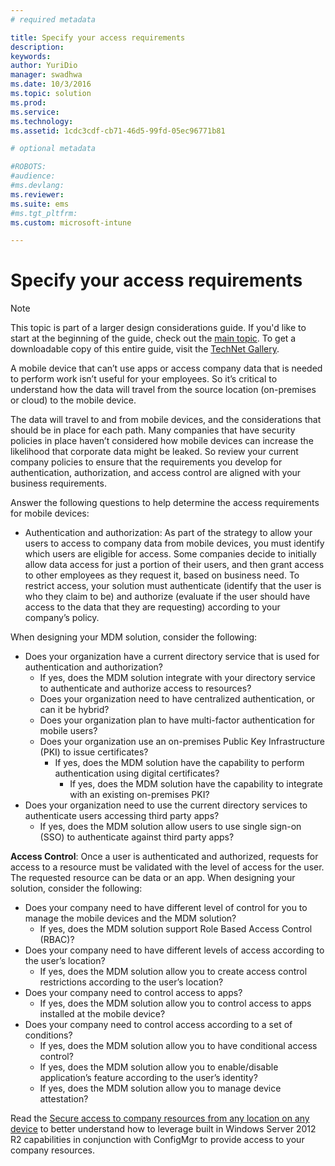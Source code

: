 ```yaml
---
# required metadata

title: Specify your access requirements
description:
keywords:
author: YuriDio
manager: swadhwa
ms.date: 10/3/2016
ms.topic: solution
ms.prod:
ms.service: 
ms.technology:
ms.assetid: 1cdc3cdf-cb71-46d5-99fd-05ec96771b81

# optional metadata

#ROBOTS:
#audience:
#ms.devlang:
ms.reviewer: 
ms.suite: ems
#ms.tgt_pltfrm:
ms.custom: microsoft-intune

---
```


# Specify your access requirements

>[!NOTE]
>This topic is part of a larger design considerations guide. If you'd like to start at the beginning of the guide, check out the [main topic](mdm-design-considerations-guide.md). To get a downloadable copy of this entire guide, visit the [TechNet Gallery](https://gallery.technet.microsoft.com/Mobile-Device-Management-7d401582).

A mobile device that can’t use apps or access company data that is needed to perform work isn’t useful for your employees. So it’s critical to understand how the data will travel from the source location (on-premises or cloud) to the mobile device. 

The data will travel to and from mobile devices, and the considerations that should be in place for each path. Many companies that have security policies in place haven’t considered how mobile devices can increase the likelihood that corporate data might be leaked. So review your current company policies to ensure that the requirements you develop for authentication, authorization, and access control are aligned with your business requirements.
 
Answer the following questions to help determine the access requirements for mobile devices:

- Authentication and authorization: As part of the strategy to allow your users to access to company data from mobile devices, you must identify which users are eligible for access. Some companies decide to initially allow data access for just a portion of their users, and then grant access to other employees as they request it, based on business need. To restrict access, your solution must authenticate (identify that the user is who they claim to be) and authorize (evaluate if the user should have access to the data that they are requesting) according to your company’s policy. 

When designing your MDM solution, consider the following:

- Does your organization have a current directory service that is used for authentication and authorization?
	- If yes, does the MDM solution integrate with your directory service to authenticate and authorize access to resources?
	- Does your organization need to have centralized authentication, or can it be hybrid?
	- Does your organization plan to have multi-factor authentication for mobile users?
	- Does your organization use an on-premises Public Key Infrastructure (PKI) to issue certificates?
		- If yes, does the MDM solution have the capability to perform authentication using digital certificates?
			- If yes, does the MDM solution have the capability to integrate with an existing on-premises PKI?
- Does your organization need to use the current directory services to authenticate users accessing third party apps?
	- If yes, does the MDM solution allow users to use single sign-on (SSO) to authenticate against third party apps?


**Access Control**: Once a user is authenticated and authorized, requests for access to a resource must be validated with the level of access for the user. The requested resource can be data or an app. When designing your solution, consider the following:

- Does your company need to have different level of control for you to manage the mobile devices and the MDM solution?
	- If yes, does the MDM solution support Role Based Access Control (RBAC)?
- Does your company need to have different levels of access according to the user’s location?
	- If yes, does the MDM solution allow you to create access control restrictions according to the user’s location?
- Does your company need to control access to apps?
	- If yes, does the MDM solution allow you to control access to apps installed at the mobile device?
- Does your company need to control access according to a set of conditions?
	- If yes, does the MDM solution allow you to have conditional access control?
	- If yes, does the MDM solution allow you to enable/disable application’s feature according to the user’s identity?
	- If yes, does the MDM solution allow you to manage device attestation?

Read the [Secure access to company resources from any location on any device](https://technet.microsoft.com/library/dn550982) to better understand how to leverage built in Windows Server 2012 R2 capabilities in conjunction with ConfigMgr to provide access to your company resources. 
